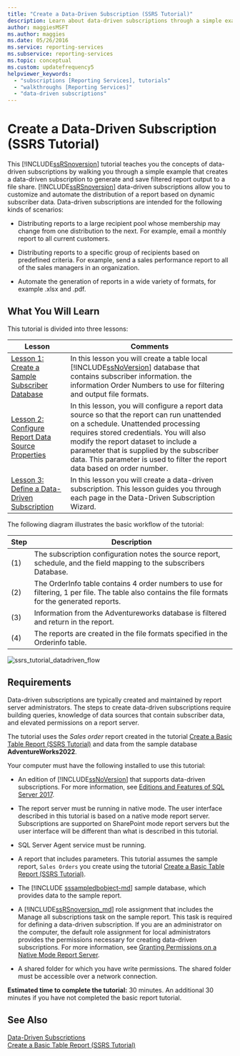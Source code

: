 ```yaml
---
title: "Create a Data-Driven Subscription (SSRS Tutorial)"
description: Learn about data-driven subscriptions through a simple example that creates a data-driven subscription to generate and save filtered report output to a file share.
author: maggiesMSFT
ms.author: maggies
ms.date: 05/26/2016
ms.service: reporting-services
ms.subservice: reporting-services
ms.topic: conceptual
ms.custom: updatefrequency5
helpviewer_keywords:
  - "subscriptions [Reporting Services], tutorials"
  - "walkthroughs [Reporting Services]"
  - "data-driven subscriptions"
---
```

# Create a Data-Driven Subscription (SSRS Tutorial)
This [!INCLUDE[ssRSnoversion](../includes/ssrsnoversion-md.md)] tutorial teaches you the concepts of data-driven subscriptions by walking you through a simple example that creates a data-driven subscription to generate and save filtered report output to a file share. 
[!INCLUDE[ssRSnoversion](../includes/ssrsnoversion-md.md)] data-driven subscriptions allow you to customize and automate the distribution of a report based on dynamic subscriber data. Data-driven subscriptions are intended for the following kinds of scenarios:  
  
-   Distributing reports to a large recipient pool whose membership may change from one distribution to the next. For example, email a monthly report to all current customers.  
  
-   Distributing reports to a specific group of recipients based on predefined criteria. For example, send a sales performance report to all of the sales managers in an organization.
+ Automate the generation of reports in a wide variety of formats, for example .xlsx and .pdf.  
  
## What You Will Learn  
This tutorial is divided into three lessons:  

| Lesson | Comments |
| ------ | -------- |
| [Lesson 1: Create a Sample Subscriber Database](../reporting-services/lesson-1-creating-a-sample-subscriber-database.md) | In this lesson you will create a table local [!INCLUDE[ssNoVersion](../includes/ssnoversion-md.md)] database that contains subscriber information. the information Order Numbers to use for filtering and output file formats. |
| [Lesson 2: Configure Report Data Source Properties](../reporting-services/lesson-2-modifying-the-report-data-source-properties.md) | In this lesson, you will configure a report data source so that the report can run unattended on a schedule. Unattended processing requires stored credentials. You will also modify the report dataset to include a parameter that is supplied by the subscriber data. This parameter is used to filter the report data based on order number. |
| [Lesson 3: Define a Data-Driven Subscription](../reporting-services/lesson-3-defining-a-data-driven-subscription.md) | In this lesson you will create a data-driven subscription. This lesson guides you through each page in the Data-Driven Subscription Wizard. |

The following diagram illustrates the basic workflow of the tutorial:

| Step    | Description |
| --------|------------ |
| (1)     | The subscription configuration notes the source report, schedule, and the field mapping to the subscribers Database. |
| (2)     | The OrderInfo table contains 4 order numbers to use for filtering, 1 per file. The table also contains the file formats for the generated reports. |
| (3)     | Information from the Adventureworks database is filtered and return in the report. |
| (4)     | The reports are created in the file formats specified in the Orderinfo table. |



   ![ssrs_tutorial_datadriven_flow](../reporting-services/media/ssrs-tutorial-datadriven-flow.png) 
  
## Requirements  
Data-driven subscriptions are typically created and maintained by report server administrators. The steps to create data-driven subscriptions require building queries, knowledge of data sources that contain subscriber data, and elevated permissions on a report server.  
  
The tutorial uses the *Sales order* report created in the tutorial [Create a Basic Table Report &#40;SSRS Tutorial&#41;](../reporting-services/create-a-basic-table-report-ssrs-tutorial.md) and data from the sample database **AdventureWorks2022**.  
  
Your computer must have the following installed to use this tutorial:  
  
-   An edition of [!INCLUDE[ssNoVersion](../includes/ssnoversion-md.md)] that supports data-driven subscriptions. For more information, see [Editions and Features of SQL Server 2017](../sql-server/editions-and-components-of-sql-server-2017.md).  
  
-   The report server must be running in native mode. The user interface described in this tutorial is based on a native mode report server. Subscriptions are supported on SharePoint mode report servers but the user interface will be different than what is described in this tutorial.  
  
-   SQL Server Agent service must be running.  
  
-   A report that includes parameters. This tutorial assumes the sample report, `Sales Orders` you create using the tutorial [Create a Basic Table Report &#40;SSRS Tutorial&#41;](../reporting-services/create-a-basic-table-report-ssrs-tutorial.md).  
  
-   The [!INCLUDE [sssampledbobject-md](../includes/sssampledbobject-md.md)] sample database, which provides data to the sample report.  
  
-   A [!INCLUDE[ssRSnoversion_md](../includes/ssrsnoversion-md.md)] role assignment that includes the Manage all subscriptions task on the sample report. This task is required for defining a data-driven subscription. If you are an administrator on the computer, the default role assignment for local administrators provides the permissions necessary for creating data-driven subscriptions. For more information, see [Granting Permissions on a Native Mode Report Server](../reporting-services/security/granting-permissions-on-a-native-mode-report-server.md).  
  
-   A shared folder for which you have write permissions. The shared folder must be accessible over a network connection.  
  
**Estimated time to complete the tutorial:** 30 minutes. An additional 30 minutes if you have not completed the basic report tutorial.  
  
## See Also  
[Data-Driven Subscriptions](../reporting-services/subscriptions/data-driven-subscriptions.md)  
[Create a Basic Table Report &#40;SSRS Tutorial&#41;](../reporting-services/create-a-basic-table-report-ssrs-tutorial.md)
 

